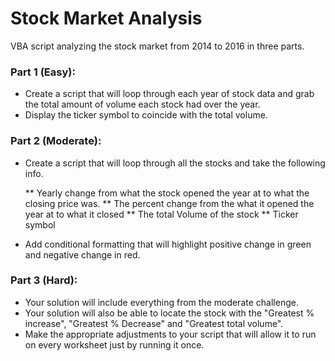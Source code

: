 # Stock Market Analysis

VBA script analyzing the stock market from 2014 to 2016 in three parts.

### Part 1 (Easy):
* Create a script that will loop through each year of stock data and grab the total amount of volume each stock had over the year.
* Display the ticker symbol to coincide with the total volume.

### Part 2 (Moderate):
* Create a script that will loop through all the stocks and take the following info.

	** Yearly change from what the stock opened the year at to what the closing price was.
	** The percent change from the what it opened the year at to what it closed
	** The total Volume of the stock
	** Ticker symbol
* Add conditional formatting that will highlight positive change in green and negative change in red.

### Part 3 (Hard):
* Your solution will include everything from the moderate challenge.
* Your solution will also be able to locate the stock with the "Greatest % increase", "Greatest % Decrease" and "Greatest total volume".
* Make the appropriate adjustments to your script that will allow it to run on every worksheet just by running it once.